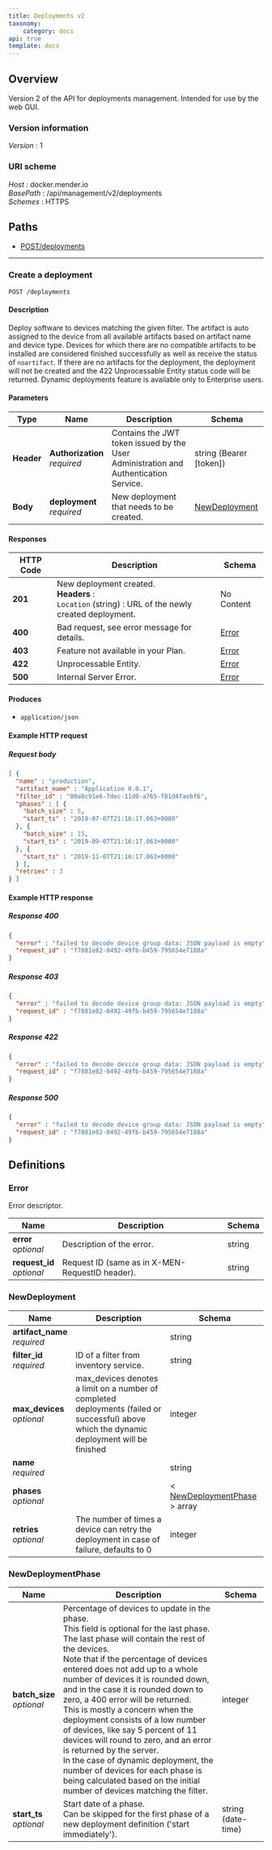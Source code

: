 ```yaml
---
title: Deployments v2
taxonomy:
    category: docs
api: true
template: docs
---
```


<a name="overview"></a>
## Overview
Version 2 of the API for deployments management.
Intended for use by the web GUI.


### Version information
*Version* : 1


### URI scheme
*Host* : docker.mender.io  
*BasePath* : /api/management/v2/deployments  
*Schemes* : HTTPS




<a name="paths"></a>
## Paths
- [POST/deployments](#deployments-post)


___
<a name="deployments-post"></a>
### Create a deployment
```
POST /deployments
```


#### Description
Deploy software to devices matching the given filter.
The artifact is auto assigned to the device from all available artifacts based on artifact name and device type.
Devices for which there are no compatible artifacts to be installed are considered finished successfully as well as receive the status of `noartifact`.
If there are no artifacts for the deployment, the deployment will not be created and the 422 Unprocessable Entity status code will be returned.
Dynamic deployments feature is available only to Enterprise users.


#### Parameters

|Type|Name|Description|Schema|
|---|---|---|---|
|**Header**|**Authorization**  <br>*required*|Contains the JWT token issued by the User Administration and Authentication Service.|string (Bearer [token])|
|**Body**|**deployment**  <br>*required*|New deployment that needs to be created.|[NewDeployment](#newdeployment)|


#### Responses

|HTTP Code|Description|Schema|
|---|---|---|
|**201**|New deployment created.  <br>**Headers** :   <br>`Location` (string) : URL of the newly created deployment.|No Content|
|**400**|Bad request, see error message for details.|[Error](#error)|
|**403**|Feature not available in your Plan.|[Error](#error)|
|**422**|Unprocessable Entity.|[Error](#error)|
|**500**|Internal Server Error.|[Error](#error)|


#### Produces

* `application/json`


#### Example HTTP request

##### Request body
```json
[ {
  "name" : "production",
  "artifact_name" : "Application 0.0.1",
  "filter_id" : "00a0c91e6-7dec-11d0-a765-f81d4faebf6",
  "phases" : [ {
    "batch_size" : 5,
    "start_ts" : "2019-07-07T21:16:17.063+0000"
  }, {
    "batch_size" : 15,
    "start_ts" : "2019-09-07T21:16:17.063+0000"
  }, {
    "start_ts" : "2019-11-07T21:16:17.063+0000"
  } ],
  "retries" : 3
} ]
```


#### Example HTTP response

##### Response 400
```json
{
  "error" : "failed to decode device group data: JSON payload is empty",
  "request_id" : "f7881e82-0492-49fb-b459-795654e7188a"
}
```


##### Response 403
```json
{
  "error" : "failed to decode device group data: JSON payload is empty",
  "request_id" : "f7881e82-0492-49fb-b459-795654e7188a"
}
```


##### Response 422
```json
{
  "error" : "failed to decode device group data: JSON payload is empty",
  "request_id" : "f7881e82-0492-49fb-b459-795654e7188a"
}
```


##### Response 500
```json
{
  "error" : "failed to decode device group data: JSON payload is empty",
  "request_id" : "f7881e82-0492-49fb-b459-795654e7188a"
}
```




<a name="definitions"></a>
## Definitions

<a name="error"></a>
### Error
Error descriptor.


|Name|Description|Schema|
|---|---|---|
|**error**  <br>*optional*|Description of the error.|string|
|**request_id**  <br>*optional*|Request ID (same as in X-MEN-RequestID header).|string|


<a name="newdeployment"></a>
### NewDeployment

|Name|Description|Schema|
|---|---|---|
|**artifact_name**  <br>*required*| |string|
|**filter_id**  <br>*required*|ID of a filter from inventory service.|string|
|**max_devices**  <br>*optional*|max_devices denotes a limit on a number of completed deployments (failed or successful) above which the dynamic deployment will be finished|integer|
|**name**  <br>*required*| |string|
|**phases**  <br>*optional*| |< [NewDeploymentPhase](#newdeploymentphase) > array|
|**retries**  <br>*optional*|The number of times a device can retry the deployment in case of failure, defaults to 0|integer|


<a name="newdeploymentphase"></a>
### NewDeploymentPhase

|Name|Description|Schema|
|---|---|---|
|**batch_size**  <br>*optional*|Percentage of devices to update in the phase.<br>This field is optional for the last phase.<br>The last phase will contain the rest of the devices.<br>Note that if the percentage of devices entered does not add up to a whole number of devices it is rounded down, and in the case it is rounded down to zero, a 400 error will be returned.<br>This is mostly a concern when the deployment consists of a low number of devices, like say 5 percent of 11 devices will round to zero, and an error is returned by the server.<br>In the case of dynamic deployment, the number of devices for each phase is being calculated based on the initial number of devices matching the filter.|integer|
|**start_ts**  <br>*optional*|Start date of a phase.<br>Can be skipped for the first phase of a new deployment definition ('start immediately').|string (date-time)|





